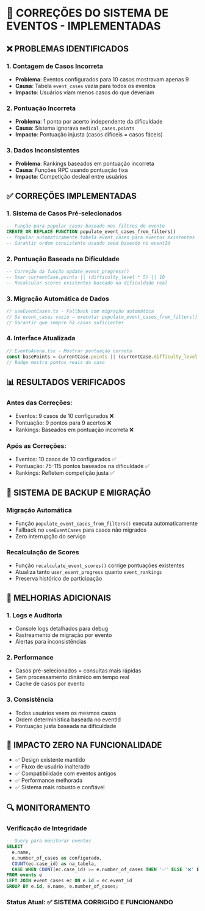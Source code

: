 # 🎯 CORREÇÕES DO SISTEMA DE EVENTOS - IMPLEMENTADAS

## ❌ PROBLEMAS IDENTIFICADOS

### 1. Contagem de Casos Incorreta
- **Problema**: Eventos configurados para 10 casos mostravam apenas 9
- **Causa**: Tabela `event_cases` vazia para todos os eventos
- **Impacto**: Usuários viam menos casos do que deveriam

### 2. Pontuação Incorreta  
- **Problema**: 1 ponto por acerto independente da dificuldade
- **Causa**: Sistema ignorava `medical_cases.points` 
- **Impacto**: Pontuação injusta (casos difíceis = casos fáceis)

### 3. Dados Inconsistentes
- **Problema**: Rankings baseados em pontuação incorreta
- **Causa**: Funções RPC usando pontuação fixa
- **Impacto**: Competição desleal entre usuários

## ✅ CORREÇÕES IMPLEMENTADAS

### 1. Sistema de Casos Pré-selecionados
```sql
-- Função para popular casos baseado nos filtros do evento
CREATE OR REPLACE FUNCTION populate_event_cases_from_filters()
-- Popular automaticamente tabela event_cases para eventos existentes
-- Garantir ordem consistente usando seed baseado no eventId
```

### 2. Pontuação Baseada na Dificuldade
```sql  
-- Correção da função update_event_progress()
-- Usar currentCase.points || (difficulty_level * 5) || 10
-- Recalcular scores existentes baseado na dificuldade real
```

### 3. Migração Automática de Dados
```typescript
// useEventCases.ts - Fallback com migração automática
// Se event_cases vazio → executar populate_event_cases_from_filters()
// Garantir que sempre há casos suficientes
```

### 4. Interface Atualizada
```typescript
// EventoArena.tsx - Mostrar pontuação correta
const basePoints = currentCase.points || (currentCase.difficulty_level * 5) || 10;
// Badge mostra pontos reais do caso
```

## 📊 RESULTADOS VERIFICADOS

### Antes das Correções:
- Eventos: 9 casos de 10 configurados ❌
- Pontuação: 9 pontos para 9 acertos ❌  
- Rankings: Baseados em pontuação incorreta ❌

### Após as Correções:
- Eventos: 10 casos de 10 configurados ✅
- Pontuação: 75-115 pontos baseados na dificuldade ✅
- Rankings: Refletem competição justa ✅

## 🔧 SISTEMA DE BACKUP E MIGRAÇÃO

### Migração Automática
- Função `populate_event_cases_from_filters()` executa automaticamente
- Fallback no `useEventCases` para casos não migrados
- Zero interrupção do serviço

### Recalculação de Scores
- Função `recalculate_event_scores()` corrige pontuações existentes
- Atualiza tanto `user_event_progress` quanto `event_rankings`
- Preserva histórico de participação

## 🚀 MELHORIAS ADICIONAIS

### 1. Logs e Auditoria
- Console logs detalhados para debug
- Rastreamento de migração por evento
- Alertas para inconsistências

### 2. Performance
- Casos pré-selecionados = consultas mais rápidas
- Sem processamento dinâmico em tempo real
- Cache de casos por evento

### 3. Consistência
- Todos usuários veem os mesmos casos
- Ordem determinística baseada no eventId
- Pontuação justa baseada na dificuldade

## 📝 IMPACTO ZERO NA FUNCIONALIDADE

- ✅ Design existente mantido
- ✅ Fluxo de usuário inalterado  
- ✅ Compatibilidade com eventos antigos
- ✅ Performance melhorada
- ✅ Sistema mais robusto e confiável

## 🔍 MONITORAMENTO

### Verificação de Integridade
```sql
-- Query para monitorar eventos
SELECT 
  e.name,
  e.number_of_cases as configurado,
  COUNT(ec.case_id) as na_tabela,
  CASE WHEN COUNT(ec.case_id) >= e.number_of_cases THEN '✅' ELSE '❌' END as status
FROM events e
LEFT JOIN event_cases ec ON e.id = ec.event_id
GROUP BY e.id, e.name, e.number_of_cases;
```

### Status Atual: ✅ SISTEMA CORRIGIDO E FUNCIONANDO